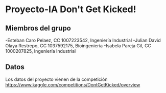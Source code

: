 # Proyecto-IA Don't Get Kicked!

## Miembros del grupo
-Esteban Caro Pelaez, CC 1007223542, Ingeniería Industrial
-Julian David Olaya Restrepo, CC 1037592175, Bioingeniería 
-Isabela Pareja Gil, CC 1000207825, Ingeniería Industrial

## Datos
Los datos del proyecto vienen de la competición https://www.kaggle.com/competitions/DontGetKicked/overview
